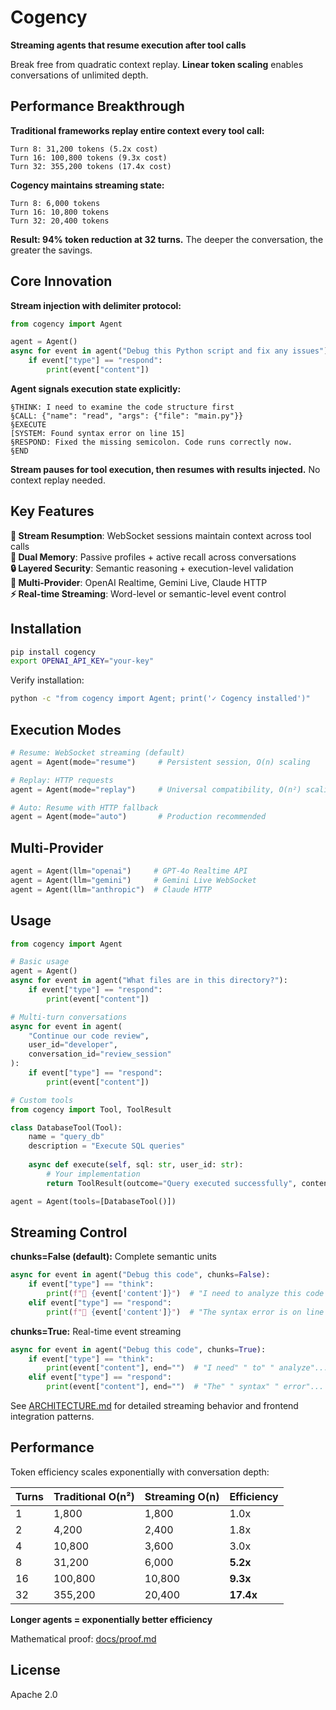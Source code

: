 # Cogency

**Streaming agents that resume execution after tool calls**

Break free from quadratic context replay. **Linear token scaling** enables conversations of unlimited depth.

## Performance Breakthrough

**Traditional frameworks replay entire context every tool call:**
```
Turn 8: 31,200 tokens (5.2x cost)
Turn 16: 100,800 tokens (9.3x cost) 
Turn 32: 355,200 tokens (17.4x cost)
```

**Cogency maintains streaming state:**
```
Turn 8: 6,000 tokens
Turn 16: 10,800 tokens  
Turn 32: 20,400 tokens
```

**Result: 94% token reduction at 32 turns.** The deeper the conversation, the greater the savings.

## Core Innovation

**Stream injection with delimiter protocol:**

```python
from cogency import Agent

agent = Agent()
async for event in agent("Debug this Python script and fix any issues"):
    if event["type"] == "respond":
        print(event["content"])
```

**Agent signals execution state explicitly:**
```
§THINK: I need to examine the code structure first
§CALL: {"name": "read", "args": {"file": "main.py"}}  
§EXECUTE
[SYSTEM: Found syntax error on line 15]
§RESPOND: Fixed the missing semicolon. Code runs correctly now.
§END
```

**Stream pauses for tool execution, then resumes with results injected.** No context replay needed.

## Key Features

**🚀 Stream Resumption**: WebSocket sessions maintain context across tool calls  
**💾 Dual Memory**: Passive profiles + active recall across conversations  
**🔒 Layered Security**: Semantic reasoning + execution-level validation  
**🔌 Multi-Provider**: OpenAI Realtime, Gemini Live, Claude HTTP  
**⚡ Real-time Streaming**: Word-level or semantic-level event control

## Installation

```bash
pip install cogency
export OPENAI_API_KEY="your-key"
```

Verify installation:
```bash
python -c "from cogency import Agent; print('✓ Cogency installed')"
```

## Execution Modes

```python
# Resume: WebSocket streaming (default)
agent = Agent(mode="resume")     # Persistent session, O(n) scaling

# Replay: HTTP requests  
agent = Agent(mode="replay")     # Universal compatibility, O(n²) scaling

# Auto: Resume with HTTP fallback
agent = Agent(mode="auto")       # Production recommended
```

## Multi-Provider

```python
agent = Agent(llm="openai")     # GPT-4o Realtime API
agent = Agent(llm="gemini")     # Gemini Live WebSocket  
agent = Agent(llm="anthropic")  # Claude HTTP
```

## Usage

```python
from cogency import Agent

# Basic usage
agent = Agent()
async for event in agent("What files are in this directory?"):
    if event["type"] == "respond":
        print(event["content"])

# Multi-turn conversations
async for event in agent(
    "Continue our code review",
    user_id="developer", 
    conversation_id="review_session"
):
    if event["type"] == "respond":
        print(event["content"])

# Custom tools
from cogency import Tool, ToolResult

class DatabaseTool(Tool):
    name = "query_db"
    description = "Execute SQL queries"
    
    async def execute(self, sql: str, user_id: str):
        # Your implementation
        return ToolResult(outcome="Query executed successfully", content="Query results...")

agent = Agent(tools=[DatabaseTool()])
```

## Streaming Control

**chunks=False (default):** Complete semantic units
```python
async for event in agent("Debug this code", chunks=False):
    if event["type"] == "think":
        print(f"🤔 {event['content']}")  # "I need to analyze this code structure"
    elif event["type"] == "respond":
        print(f"💬 {event['content']}")  # "The syntax error is on line 15"
```

**chunks=True:** Real-time event streaming
```python  
async for event in agent("Debug this code", chunks=True):
    if event["type"] == "think":
        print(event["content"], end="")  # "I need" " to" " analyze"...
    elif event["type"] == "respond":  
        print(event["content"], end="")  # "The" " syntax" " error"...
```

See [ARCHITECTURE.md](docs/ARCHITECTURE.md) for detailed streaming behavior and frontend integration patterns.

## Performance

Token efficiency scales exponentially with conversation depth:

| Turns | Traditional O(n²) | Streaming O(n) | Efficiency |
|-------|------------------|----------------|------------|
| 1     | 1,800           | 1,800          | 1.0x       |
| 2     | 4,200           | 2,400          | 1.8x       |
| 4     | 10,800          | 3,600          | 3.0x       |
| 8     | 31,200          | 6,000          | **5.2x**   |
| 16    | 100,800         | 10,800         | **9.3x**   |
| 32    | 355,200         | 20,400         | **17.4x**  |

**Longer agents = exponentially better efficiency**

Mathematical proof: [docs/proof.md](docs/proof.md)

## License

Apache 2.0